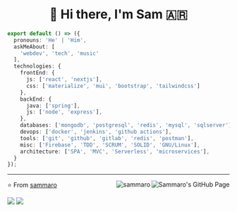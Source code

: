 <h1 align="center">👋 Hi there, I'm Sam 🇦🇷</h1>

<p align="left">

```ts
export default () => ({
  pronouns: 'He' | 'Him',
  askMeAbout: [
    'webdev', 'tech', 'music'
  ],
  technologies: {
    frontEnd: {
      js: ['react', 'nextjs'],
      css: ['materialize', 'mui', 'bootstrap', 'tailwindcss']
    },
    backEnd: {
      java: ['spring'],
      js: ['node', 'express'],
    },
    databases: ['mongodb', 'postgresql', 'redis', 'mysql', 'sqlserver'],
    devops: ['docker', 'jenkins', 'github actions'],
    tools: ['git', 'github', 'gitlab', 'redis', 'postman'],
    misc: ['Firebase', 'TDD', 'SCRUM', 'SOLID', 'GNU/Linux'],
    architecture: ['SPA', 'MVC', 'Serverless', 'microservices'],
  }
});
```
</p>

<hr>

<p>
  <a href="https://sammaro.github.io">
    <img
      align="right"
      src="https://img.shields.io/website?url=https%3A%2F%2Fsammaro.github.io"
      alt="Sammaro's GitHub Page"
    />
  </a>
  <img
    align="right"
    src="https://visitor-badge.laobi.icu/badge?page_id=sammaro"
    alt="sammaro"
  />
</p>

⭐️ From [sammaro](https://github.com/sammaro)

![](https://github-readme-stats-samaro.vercel.app/api/top-langs?username=sammaro&layout=compact&langs_count=8&locale=en&theme=github)
![](https://github-readme-stats-samaro.vercel.app/api?username=sammaro&show_icons=true&count_private=true&line_height=24&locale=en&theme=github)
